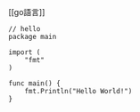 [[go語言]]

```
// hello
package main

import (
	"fmt"
)

func main() {
	fmt.Println("Hello World!")
}

```
